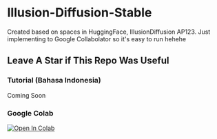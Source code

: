 # Illusion-Diffusion-Stable
Created based on spaces in HuggingFace, IllusionDiffusion AP123. Just implementing to Google Collabolator so it's easy to run hehehe
## Leave A Star if This Repo Was Useful


### Tutorial (Bahasa Indonesia)
Coming Soon

### Google Colab
[![Open In Colab](https://colab.research.google.com/assets/colab-badge.svg)](https://colab.research.google.com/github/Mr4sR/illusion-diffusion-stable/blob/main/illusiondiffusion.ipynb)
